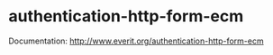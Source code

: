 authentication-http-form-ecm
============================

Documentation: http://www.everit.org/authentication-http-form-ecm
